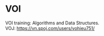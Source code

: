 # VOI
VOI training: Algorithms and Data Structures.
</br>
VOJ: https://vn.spoj.com/users/vohieu751/
